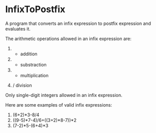 # InfixToPostfix
A program that converts an infix expression to postfix expression and evaluates it.


The arithmetic operations allowed in an infix expression are:

1) + addition

2) - substraction

3) * multiplication

4) / division


Only single-digit integers allowed in an infix expression.


Here are some examples of valid infix expressions:

1) (6+2)*3-8/4
2) ((9-5)*7-4)/6+((3+2)*8-7))*2
3) (7-2)*5-(6+4)*3
 
